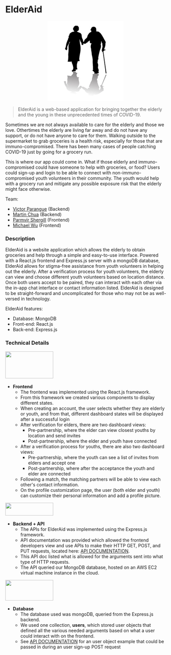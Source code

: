 # ElderAid
<p align="center">
  <img width=238 height=250 src="frontend/elderaid/src/components/images/logo.jpg" />
</p>

> ElderAid is a web-based application for bringing together the elderly and the young in these unprecedented times of COVID-19.

Sometimes we are not always available to care for the elderly and those we love. Othertimes the elderly are living far away and do not have any support, or do not have anyone to care for them. Walking outside to the supermarket to grab groceries is a health risk, especially for those that are immuno-compromised. There has been many cases of people catching COVID-19 just by going for a grocery run.

This is where our app could come in. What if those elderly and immuno-compromised could have someone to help with groceries, or food? Users could sign-up and login to be able to connect with non-immuno-compromised youth volunteers in their community. The youth would help with a grocery run and mitigate any possible exposure risk that the elderly might face otherwise.
 
  Team:
  - [Victor Parangue](https://www.youtube.com/watch?v=dQw4w9WgXcQ) (Backend)
  - [Martin Chua](https://www.youtube.com/watch?v=dQw4w9WgXcQ) (Backend)
  - [Parmvir Shergill](https://www.youtube.com/watch?v=dQw4w9WgXcQ) (Frontend)
  - [Michael Wu](https://www.youtube.com/watch?v=dQw4w9WgXcQ) (Frontend)


### Description

ElderAid is a website application which allows the elderly to obtain groceries and help through a simple and easy-to-use interface. Powered with a React.js frontend and Express.js server with a mongoDB database, ElderAid allows for stigma-free assistance from youth volunteers in helping out the elderly. After a verification process for youth volunteers, the elderly can view and choose different youth volunteers based on location distance. Once both users accept to be paired, they can interact with each other via the in-app chat interface or contact information listed. ElderAid is designed to be straight-forward and uncomplicated for those who may not be as well-versed in technology.

ElderAid features:
  - Database: MongoDB
  - Front-end: React.js
  - Back-end: Express.js


### Technical Details

<p align="left">
  <img width=150 height=84 src="https://dwglogo.com/wp-content/uploads/2017/09/React_logo.png" />
</p>

* **Frontend**
  * The frontend was implemented using the React.js framework.
  * From this framework we created various components to display different states.
  * When creating an account, the user selects whether they are elderly or youth, and from that, different dashboard states will be displayed after a successful login
  * After verification for elders, there are two dashboard views:
    * Pre-partnership, where the elder can view closest youths by location and send invites
    * Post-partnership, where the elder and youth have connected
  * After a verification process for youths, there are also two dashboard views:
    * Pre-partnership, where the youth can see a list of invites from elders and accept one
    * Post-partnership, where after the acceptance the youth and elder are connected
  * Following a match, the matching partners will be able to view each other's contact information.
  * On the profile customization page, the user (both elder and youth) can customize their personal information and add a profile picture. 

<p align="left">
  <img width=150 height=40 src="https://buttercms.com/static/images/tech_banners/ExpressJS.8587dd0647ca.png" />
</p>

* **Backend + API**
  * The APIs for ElderAid was implemented using the Express.js framework. 
  * API documentation was provided which allowed the frontend developers view and use APIs to make their HTTP GET, POST, and PUT requests, located here: [API DOCUMENTATION](backend/API.md).
  * This API doc listed what is allowed for the arguments sent into what type of HTTP requests. 
  * The API queried our MongoDB database, hosted on an AWS EC2 virtual machine instance in the cloud.

<p align="left">
  <img width=150 height=64 src="http://photos1.meetupstatic.com/photos/event/3/4/c/8/highres_99553512.jpeg" />
</p>

* **Database**
  * The database used was mongoDB, queried from the Express.js backend.
  * We used one collection, **users**, which stored user objects that defined all the various needed arguments based on what a user could interact with on the frontend. 
  * See [API DOCUMENTATION](backend/API.md) for an user object example that could be passed in during an user sign-up POST request
